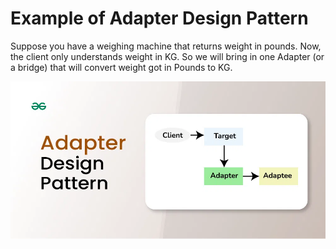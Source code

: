 # Example of Adapter Design Pattern

Suppose you have a weighing machine that returns weight in pounds. Now, the client only understands weight in KG. So we will bring in one Adapter (or a bridge) that will convert weight got in Pounds to KG.

![alt text](image.png)